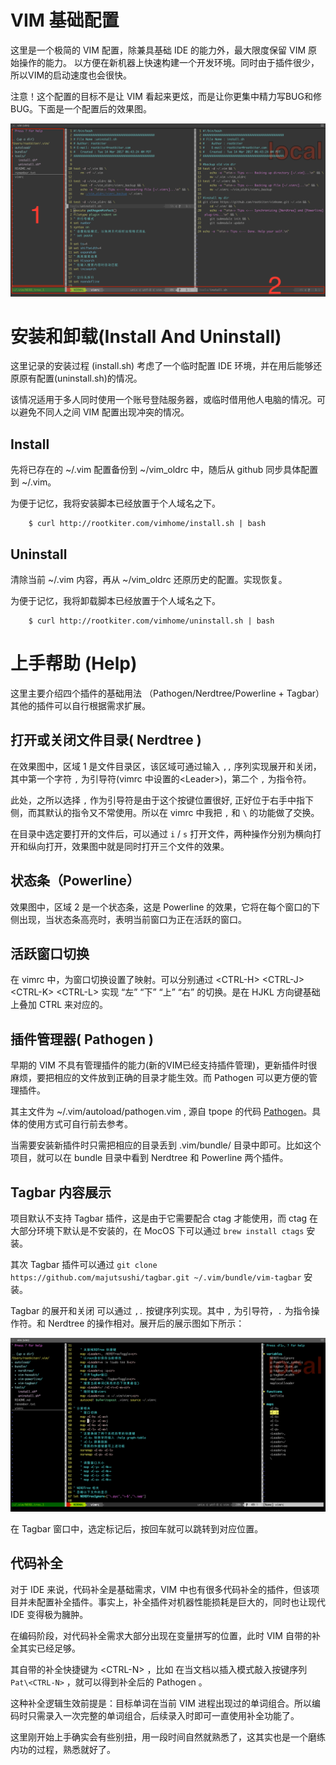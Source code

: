 # VIM 基础配置

这里是一个极简的 VIM 配置，除兼具基础 IDE 的能力外，最大限度保留 VIM 原始操作的能力。
以方便在新机器上快速构建一个开发环境。同时由于插件很少，所以VIM的启动速度也会很快。

注意！这个配置的目标不是让 VIM 看起来更炫，而是让你更集中精力写BUG和修BUG。下面是一个配置后的效果图。

![](./imgs/vim_config.png)

# 安装和卸载(Install And Uninstall)

这里记录的安装过程 (install.sh) 考虑了一个临时配置 IDE 环境，并在用后能够还原原有配置(uninstall.sh)的情况。

该情况适用于多人同时使用一个账号登陆服务器，或临时借用他人电脑的情况。可以避免不同人之间 VIM 配置出现冲突的情况。

## Install

先将已存在的 ~/.vim 配置备份到 ~/vim\_oldrc 中，随后从 github 同步具体配置到 ~/.vim。

为便于记忆，我将安装脚本已经放置于个人域名之下。

```
    $ curl http://rootkiter.com/vimhome/install.sh | bash
```

## Uninstall

清除当前 ~/.vim 内容，再从 ~/vim\_oldrc 还原历史的配置。实现恢复。

为便于记忆，我将卸载脚本已经放置于个人域名之下。

```
    $ curl http://rootkiter.com/vimhome/uninstall.sh | bash
```

# 上手帮助 (Help)

这里主要介绍四个插件的基础用法 （Pathogen/Nerdtree/Powerline + Tagbar）其他的插件可以自行根据需求扩展。

## 打开或关闭文件目录( Nerdtree )

在效果图中，区域 1 是文件目录区，该区域可通过输入 `,,` 序列实现展开和关闭，其中第一个字符 `,` 为引导符(vimrc 中设置的\<Leader>)，第二个 `,` 为指令符。

此处，之所以选择 `,` 作为引导符是由于这个按键位置很好, 正好位于右手中指下侧，而其默认的指令又不常使用。所以在 vimrc 中我把 `,` 和 `\` 的功能做了交换。

在目录中选定要打开的文件后，可以通过 `i` / `s` 打开文件，两种操作分别为横向打开和纵向打开，效果图中就是同时打开三个文件的效果。

## 状态条（Powerline）

效果图中，区域 2 是一个状态条，这是 Powerline 的效果，它将在每个窗口的下侧出现，当状态条高亮时，表明当前窗口为正在活跃的窗口。

## 活跃窗口切换

在 vimrc 中，为窗口切换设置了映射。可以分别通过 \<CTRL-H> \<CTRL-J> \<CTRL-K> \<CTRL-L> 实现 “左” “下” “上” “右” 的切换。是在 HJKL 方向键基础上叠加 CTRL 来对应的。

## 插件管理器( Pathogen )

早期的 VIM 不具有管理插件的能力(新的VIM已经支持插件管理)，更新插件时很麻烦，要把相应的文件放到正确的目录才能生效。而 Pathogen 可以更方便的管理插件。

其主文件为 ~/.vim/autoload/pathogen.vim , 源自 tpope 的代码 [Pathogen](https://github.com/tpope/vim-pathogen)。具体的使用方式可自行前去参考。

当需要安装新插件时只需把相应的目录丢到 .vim/bundle/ 目录中即可。比如这个项目，就可以在 bundle 目录中看到 Nerdtree 和 Powerline 两个插件。

##  Tagbar 内容展示

项目默认不支持 Tagbar 插件，这是由于它需要配合 ctag 才能使用，而 ctag 在大部分环境下默认是不安装的，在 MocOS 下可以通过 `brew install ctags` 安装。

其次 Tagbar 插件可以通过 `git clone https://github.com/majutsushi/tagbar.git ~/.vim/bundle/vim-tagbar` 安装。

Tagbar 的展开和关闭 可以通过  `,.` 按键序列实现。其中 `,` 为引导符，`.` 为指令操作符。和 Nerdtree 的操作相对。展开后的展示图如下所示：

![](./imgs/vim_tagbar.png)

在 Tagbar 窗口中，选定标记后，按回车就可以跳转到对应位置。

## 代码补全

对于 IDE 来说，代码补全是基础需求，VIM 中也有很多代码补全的插件，但该项目并未配置补全插件。事实上，补全插件对机器性能损耗是巨大的，同时也让现代 IDE 变得极为臃肿。

在编码阶段，对代码补全需求大部分出现在变量拼写的位置，此时 VIM 自带的补全其实已经足够。

其自带的补全快捷键为 \<CTRL-N> ，比如 在当文档以插入模式敲入按键序列 `Pat\<CTRL-N>` ，就可以得到补全后的 Pathogen 。

这种补全逻辑生效前提是：目标单词在当前 VIM 进程出现过的单词组合。所以编码时只需录入一次完整的单词组合，后续录入时即可一直使用补全功能了。

这里刚开始上手确实会有些别扭，用一段时间自然就熟悉了，这其实也是一个磨练内功的过程，熟悉就好了。
